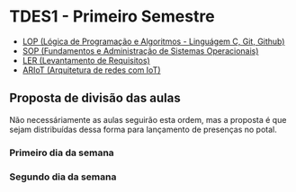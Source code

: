 # TDES1 - Primeiro Semestre
- [LOP (Lógica de Programação e Algoritmos - Linguágem C, Git, Github)](./1-Semestre/ARI-ArquiteturadeRedescomIOT/)
- [SOP (Fundamentos e Administração de Sistemas Operacionais)](./02-sop/)
- [LER (Levantamento de Requisitos)](./03-ler/)
- [ARIoT (Arquitetura de redes com IoT)](./04-aito/)

## Proposta de divisão das aulas
Não necessáriamente as aulas seguirão esta ordem, mas a proposta é que sejam distribuídas dessa forma para lançamento de presenças no potal.

### Primeiro dia da semana


### Segundo dia da semana
